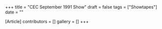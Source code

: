 +++
title = "CEC September 1991 Show"
draft = false
tags = ["Showtapes"]
date = ""

[Article]
contributors = []
gallery = []
+++